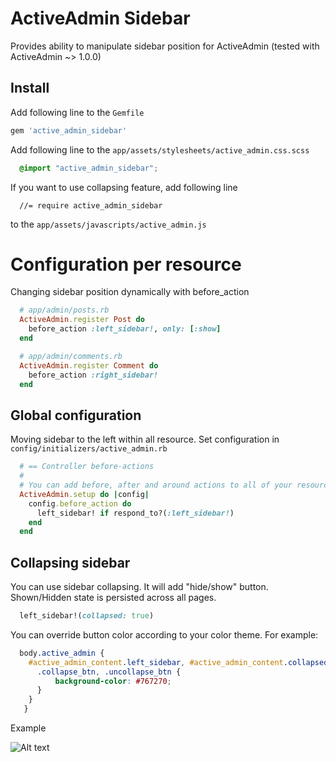 # ActiveAdmin Sidebar

Provides ability to manipulate sidebar position for ActiveAdmin (tested with ActiveAdmin ~> 1.0.0)

## Install

Add following line to the `Gemfile`

```ruby
gem 'active_admin_sidebar'
```

Add following line to the `app/assets/stylesheets/active_admin.css.scss`

```scss
  @import "active_admin_sidebar";
```

If you want to use collapsing feature, add following line

```javascripts
  //= require active_admin_sidebar
```

to the `app/assets/javascripts/active_admin.js`

# Configuration per resource

Changing sidebar position dynamically with before_action

```ruby
  # app/admin/posts.rb
  ActiveAdmin.register Post do
    before_action :left_sidebar!, only: [:show]
  end

  # app/admin/comments.rb
  ActiveAdmin.register Comment do
    before_action :right_sidebar!
  end
```

## Global configuration

Moving sidebar to the left within all resource. Set configuration in `config/initializers/active_admin.rb`

```ruby
  # == Controller before-actions
  #
  # You can add before, after and around actions to all of your resources
  ActiveAdmin.setup do |config|
    config.before_action do
      left_sidebar! if respond_to?(:left_sidebar!)
    end
  end
```

## Collapsing sidebar

You can use sidebar collapsing.
It will add "hide/show" button. Shown/Hidden state is persisted across all pages.

```ruby
  left_sidebar!(collapsed: true)
```

You can override button color according to your color theme. For example:

```scss
  body.active_admin {
    #active_admin_content.left_sidebar, #active_admin_content.collapsed_sidebar {
      .collapse_btn, .uncollapse_btn {
          background-color: #767270;
      }
    }
   }
```

Example

![Alt text](https://raw.githubusercontent.com/activeadmin-plugins/active_admin_sidebar/master/screen/sidebar.jpg "Example")
